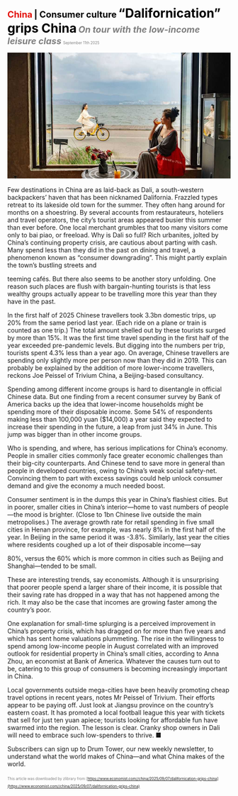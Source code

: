 <span style="color:#E3120B; font-size:14.9pt; font-weight:bold;">China</span> <span style="color:#000000; font-size:14.9pt; font-weight:bold;">| Consumer culture</span>
<span style="color:#000000; font-size:21.0pt; font-weight:bold;">“Dalifornication” grips China</span>
<span style="color:#808080; font-size:14.9pt; font-weight:bold; font-style:italic;">On tour with the low-income leisure class</span>
<span style="color:#808080; font-size:6.2pt;">September 11th 2025</span>

![](../images/030_Dalifornication_grips_China/p0127_img01.jpeg)

Few destinations in China are as laid-back as Dali, a south-western backpackers’ haven that has been nicknamed Dalifornia. Frazzled types retreat to its lakeside old town for the summer. They often hang around for months on a shoestring. By several accounts from restaurateurs, hoteliers and travel operators, the city’s tourist areas appeared busier this summer than ever before. One local merchant grumbles that too many visitors come only to bai piao, or freeload. Why is Dali so full? Rich urbanites, jolted by China’s continuing property crisis, are cautious about parting with cash. Many spend less than they did in the past on dining and travel, a phenomenon known as “consumer downgrading”. This might partly explain the town’s bustling streets and

teeming cafés. But there also seems to be another story unfolding. One reason such places are flush with bargain-hunting tourists is that less wealthy groups actually appear to be travelling more this year than they have in the past.

In the first half of 2025 Chinese travellers took 3.3bn domestic trips, up 20% from the same period last year. (Each ride on a plane or train is counted as one trip.) The total amount shelled out by these tourists surged by more than 15%. It was the first time travel spending in the first half of the year exceeded pre-pandemic levels. But digging into the numbers per trip, tourists spent 4.3% less than a year ago. On average, Chinese travellers are spending only slightly more per person now than they did in 2019. This can probably be explained by the addition of more lower-income travellers, reckons Joe Peissel of Trivium China, a Beijing-based consultancy.

Spending among different income groups is hard to disentangle in official Chinese data. But one finding from a recent consumer survey by Bank of America backs up the idea that lower-income households might be spending more of their disposable income. Some 54% of respondents making less than 100,000 yuan ($14,000) a year said they expected to increase their spending in the future, a leap from just 34% in June. This jump was bigger than in other income groups.

Who is spending, and where, has serious implications for China’s economy. People in smaller cities commonly face greater economic challenges than their big-city counterparts. And Chinese tend to save more in general than people in developed countries, owing to China’s weak social safety-net. Convincing them to part with excess savings could help unlock consumer demand and give the economy a much needed boost.

Consumer sentiment is in the dumps this year in China’s flashiest cities. But in poorer, smaller cities in China’s interior—home to vast numbers of people —the mood is brighter. (Close to 1bn Chinese live outside the main metropolises.) The average growth rate for retail spending in five small cities in Henan province, for example, was nearly 8% in the first half of the year. In Beijing in the same period it was -3.8%. Similarly, last year the cities where residents coughed up a lot of their disposable income—say

80%, versus the 60% which is more common in cities such as Beijing and Shanghai—tended to be small.

These are interesting trends, say economists. Although it is unsurprising that poorer people spend a larger share of their income, it is possible that their saving rate has dropped in a way that has not happened among the rich. It may also be the case that incomes are growing faster among the country’s poor.

One explanation for small-time splurging is a perceived improvement in China’s property crisis, which has dragged on for more than five years and which has sent home valuations plummeting. The rise in the willingness to spend among low-income people in August correlated with an improved outlook for residential property in China’s small cities, according to Anna Zhou, an economist at Bank of America. Whatever the causes turn out to be, catering to this group of consumers is becoming increasingly important in China.

Local governments outside mega-cities have been heavily promoting cheap travel options in recent years, notes Mr Peissel of Trivium. Their efforts appear to be paying off. Just look at Jiangsu province on the country’s eastern coast. It has promoted a local football league this year with tickets that sell for just ten yuan apiece; tourists looking for affordable fun have swarmed into the region. The lesson is clear. Cranky shop owners in Dali will need to embrace such low-spenders to thrive. ■

Subscribers can sign up to Drum Tower, our new weekly newsletter, to understand what the world makes of China—and what China makes of the world.

<span style="color:#808080; font-size:6.2pt;">This article was downloaded by zlibrary from [https://www.economist.com//china/2025/09/07/dalifornication-grips-china](https://www.economist.com//china/2025/09/07/dalifornication-grips-china)</span>